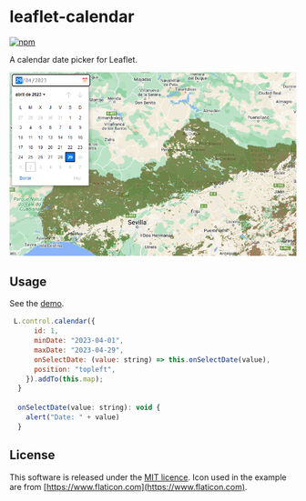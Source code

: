 # leaflet-calendar

[![npm](https://img.shields.io/npm/v/leaflet-contextmenu.svg)](https://www.npmjs.com/package/leaflet-calendar)


A calendar date picker for Leaflet.

![calendar picker opened](./examples/images/control-opened.png)

## Usage

See the [demo](http://antoniovlx.github.io/leaflet-calendar/examples/index.html).

````javascript
 L.control.calendar({
      id: 1,
      minDate: "2023-04-01",
      maxDate: "2023-04-29",
      onSelectDate: (value: string) => this.onSelectDate(value),
      position: "topleft",
    }).addTo(this.map);
  }

  onSelectDate(value: string): void {
    alert("Date: " + value)
  }
````

## License
This software is released under the [MIT licence](http://www.opensource.org/licenses/mit-license.php). Icon used in the example are from [https://www.flaticon.com](https://www.flaticon.com).
